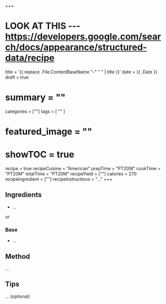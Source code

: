 +++
# LOOK AT THIS --- https://developers.google.com/search/docs/appearance/structured-data/recipe

title = '{{ replace .File.ContentBaseName "-" " " | title }}'
date = {{ .Date }}
draft = true
# summary = ""
categories = [""]
tags = [
  ""
  ]
# featured_image = ""
# showTOC = true

recipe = true
recipeCuisine = "American"
prepTime = "PT20M"
cookTime = "PT20M"
totalTime = "PT20M"
recipeYield = [""]
calories = 270
recipeIngredient = [""]
recipeInstructions = "..."
+++

## Ingredients

- ...

or 
### Base 
- ...

## Method

...

## Tips

... (optional)